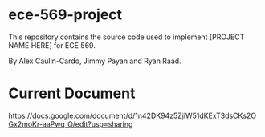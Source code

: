 # ece-569-project
This repository contains the source code used to implement [PROJECT NAME HERE] for ECE 569. 

By Alex Caulin-Cardo, Jimmy Payan and Ryan Raad.


# Current Document
https://docs.google.com/document/d/1n42DK94z5ZjiW51dKExT3dsCKs2OGx2moKr-aaPwq_Q/edit?usp=sharing

